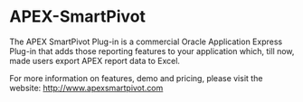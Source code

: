 # APEX-SmartPivot
The APEX SmartPivot Plug-in is a commercial Oracle Application Express Plug-in that adds those reporting features to your application which, till now, made users export APEX report data to Excel.

For more information on features, demo and pricing, please visit the website: http://www.apexsmartpivot.com

